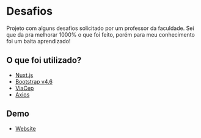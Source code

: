 
# Desafios

Projeto com alguns desafios solicitado por um professor da faculdade. 
Sei que da pra melhorar 1000% o que foi feito, porém para meu conhecimento foi um baita aprendizado!




## O que foi utilizado?

 - [Nuxt.js](https://nuxtjs.org/)
 - [Bootstrap v4.6](https://getbootstrap.com/docs/4.6/getting-started/introduction/)
 - [ViaCep](https://viacep.com.br/)
 - [Axios](https://axios-http.com/)

  
## Demo

- [Website](https://projeto-desafios.netlify.app/)

  
